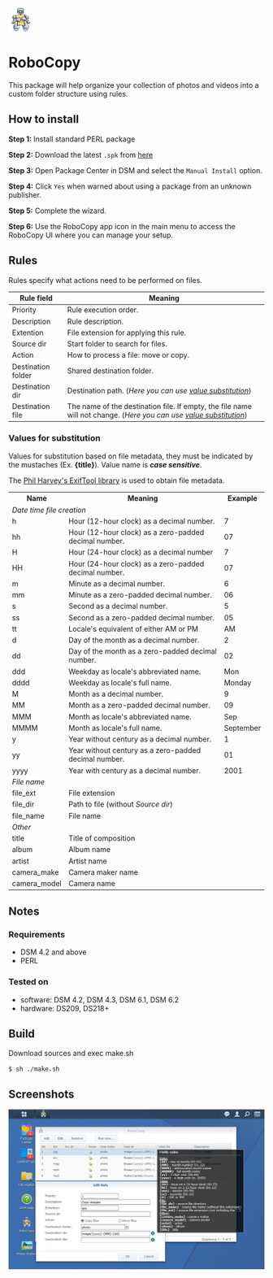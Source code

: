 ![logo](src/target/ui/images/icon_48.png)

# RoboCopy
This package will help organize your collection of photos and videos into a custom folder structure using rules.

## How to install

**Step 1:** Install standard PERL package

**Step 2:** Download the latest `.spk` from [here](https://github.com/vitaly-s/robocopy/releases/latest)

**Step 3:** Open Package Center in DSM and select the `Manual Install` option.

**Step 4:** Click `Yes` when warned about using a package from an unknown publisher.

**Step 5:** Complete the wizard.

**Step 6:** Use the RoboCopy app icon in the main menu to access the RoboCopy UI where you can manage your setup.

## Rules

Rules specify what actions need to be performed on files.

|Rule field| Meaning |
| --- | --- |
| Priority | Rule execution order. |
| Description | Rule description. |
| Extention | File extension for applying this rule. |
| Source dir | Start folder to search for files. |
| Action | How to process a file: move or copy. |
| Destination folder | Shared destination folder. |
| Destination dir | Destination path. (*Here you can use [value substitution](#values-for-substitution)*) |
| Destination file | The name of the destination file. If empty, the file name will not change. (*Here you can use [value substitution](#values-for-substitution)*) |


### Values for substitution
Values for substitution based on file metadata, they must be indicated by the mustaches (Ex. **{title}**). Value name is ***case sensitive***.

The [Phil Harvey's ExifTool library](http://www.sno.phy.queensu.ca/~phil/exiftool/) is used to obtain file metadata.

<table>
    <tr><th>Name</th><th>Meaning</th><th>Example</th></tr>
    <tr><td colspan="3"><i>Date time file creation</i></td></tr>
    <tr><td>h</td><td>Hour (12-hour clock) as a decimal number.</td><td>7</td></tr>
    <tr><td>hh</td><td>Hour (12-hour clock) as a zero-padded decimal number.</td><td>07</td></tr>
    <tr><td>H</td><td>Hour (24-hour clock) as a decimal number</td><td>7</td></tr>
    <tr><td>HH</td><td>Hour (24-hour clock) as a zero-padded decimal number.</td><td>07</td></tr>
    <tr><td>m</td><td>Minute as a decimal number.</td><td>6</td></tr>
    <tr><td>mm</td><td>Minute as a zero-padded decimal number.</td><td>06</td></tr>
    <tr><td>s</td><td>Second as a decimal number.</td><td>5</td></tr>
    <tr><td>ss</td><td>Second as a zero-padded decimal number.</td><td>05</td></tr>
    <tr><td>tt</td><td>Locale's equivalent of either AM or PM</td><td>AM</td></tr>
    <tr><td>d</td><td>Day of the month as a decimal number.</td><td>2</td></tr>
    <tr><td>dd</td><td>Day of the month as a zero-padded decimal number.</td><td>02</td></tr>
    <tr><td>ddd</td><td>Weekday as locale's abbreviated name.</td><td>Mon</td></tr>
    <tr><td>dddd</td><td>Weekday as locale's full name.</td><td>Monday</td></tr>
    <tr><td>M</td><td>Month as a decimal number.</td><td>9</td></tr>
    <tr><td>MM</td><td>Month as a zero-padded decimal number.</td><td>09</td></tr>
    <tr><td>MMM</td><td>Month as locale's abbreviated name.</td><td>Sep</td></tr>
    <tr><td>MMMM</td><td>Month as locale's full name.</td><td>September</td></tr>
    <tr><td>y</td><td>Year without century as a decimal number.</td><td>1</td></tr>
    <tr><td>yy</td><td>Year without century as a zero-padded decimal number.</td><td>01</td></tr>
    <tr><td>yyyy</td><td>Year with century as a decimal number.</td><td>2001</td></tr>
    <tr><td colspan="3"><i>File name</i></td></tr>
    <tr><td>file_ext</td><td>File extension</td><td></td></tr>
    <tr><td>file_dir</td><td>Path to file (without <i>Source dir</i>)</td><td></td></tr>
    <tr><td>file_name</td><td>File name</td><td></td></tr>
    <tr><td colspan="3"><i>Other</i></td></tr>
    <tr><td>title</td><td>Title of composition</td><td></td></tr>
    <tr><td>album</td><td>Album name</td><td></td></tr>
    <tr><td>artist</td><td>Artist name</td><td></td></tr>
    <tr><td>camera_make</td><td>Camera maker name</td><td></td></tr>
    <tr><td>camera_model</td><td>Camera name</td><td></td></tr>
</table>

## Notes

### Requirements

* DSM 4.2 and above
* PERL


### Tested on
- software: DSM 4.2, DSM 4.3, DSM 6.1, DSM 6.2
- hardware: DS209, DS218+



## Build
Download sources and exec make.sh
```
$ sh ./make.sh
```


## Screenshots
![screen shot](ScreenShot.png)

